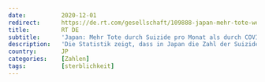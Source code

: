 ```yaml
---
date:          2020-12-01
redirect:      https://de.rt.com/gesellschaft/109888-japan-mehr-tote-wegen-selbstmorde/
title:         RT DE
subtitle:      'Japan: Mehr Tote durch Suizide pro Monat als durch COVID-19 pro Jahr'
description:   'Die Statistik zeigt, dass in Japan die Zahl der Suizide aufgrund der Pandemie stark zugenommen hat. Mehr Menschen starben durch Suizide pro Monat als durch COVID-19 binnen einem Jahr. Der Statistik zufolge sind Frauen am meisten betroffen.'
country:       JP
categories:    [Zahlen]
tags:          [sterblichkeit]
---
```

